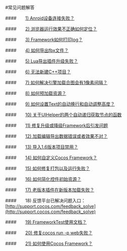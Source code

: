 #常见问题解答


####&emsp;&emsp;[1) Anroid设备连接失败？](../connect-solution/zh.md)

####&emsp;&emsp;[2) 浏览器运行效果不正确如何定位？](../debug-on-browser/zh.md)

####&emsp;&emsp;[3) Framework如何打印log？](../FWNoLog/zh.md) 

####&emsp;&emsp;[4) 如何导出fbx文件？](../HowToUseFBX/zh.md) 

####&emsp;&emsp;[5) Lua导出插件升级失败？](../LuaPluginUpdateError/zh.md) 

####&emsp;&emsp;[6) 无法新建C++项目？](../NoCreateCPPProject/zh.md) 

####&emsp;&emsp;[7) 如何解决引擎加载合图会有1像素间隔？](../OnePixelBug/zh.md) 

####&emsp;&emsp;[8) 如何预加载资源？](../PreloadRes/zh.md)  

####&emsp;&emsp;[9) 如何设置Text的自动换行和自动调整高度？](../TextAuto/zh.md) 

####&emsp;&emsp;[10) 关于UIHelper的两个自动递归获取节点的函数](../UIHelperGetNode/zh.md) 

####&emsp;&emsp;[11) 修复升级或降级Framework后引发问题](../upgrade-framework/zh.md)

####&emsp;&emsp;[12) 加载编辑导出数据错误或者效果不对？](../LoadError/zh.md)

####&emsp;&emsp;[13) 导入1.6版本项目禁用？](../Import1.6ProjectError/zh.md)

####&emsp;&emsp;[14) 如何自定义Cocos Framework？](../../chapter3/HowToCode/CustomizeFramework/zh.md)

####&emsp;&emsp;[15) 如何修复打包以及运行失败？](../FixPackageError/zh.md)

####&emsp;&emsp;[16) 如何简化控件初始资源？](../SimplifyWidgetsRes/zh.md)

####&emsp;&emsp;[17) 老版本插件在新版本加载失败？](../PluginLoadError/zh.md)

####&emsp;&emsp;18) 反馈平台已解决问题入口：[http://support.cocos.com/feedback_solve](http://support.cocos.com/feedback_solve)

####&emsp;&emsp;[19) FrameworkTest使用文档？](../HowToUseFrameworkTest/zh.md)

####&emsp;&emsp;[20) 修复cocos run -p web失败？](../runError/zh.md)

####&emsp;&emsp;[21) 如何使用Cocos Framework？](../HowToUseCocosFramework/zh.md)


